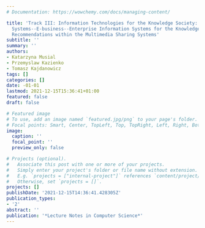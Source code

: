 ```yaml
---
# Documentation: https://wowchemy.com/docs/managing-content/

title: 'Track III: Information Technologies for the Knowledge Society: Knowledge Management
  Systems--E-business--Enterprise Information Systems for the Knowledge Society-Social
  Recommendations within the Multimedia Sharing Systems'
subtitle: ''
summary: ''
authors:
- Katarzyna Musial
- Przemyslaw Kazienko
- Tomasz Kajdanowicz
tags: []
categories: []
date: -01-01
lastmod: 2021-12-15T15:36:41+01:00
featured: false
draft: false

# Featured image
# To use, add an image named `featured.jpg/png` to your page's folder.
# Focal points: Smart, Center, TopLeft, Top, TopRight, Left, Right, BottomLeft, Bottom, BottomRight.
image:
  caption: ''
  focal_point: ''
  preview_only: false

# Projects (optional).
#   Associate this post with one or more of your projects.
#   Simply enter your project's folder or file name without extension.
#   E.g. `projects = ["internal-project"]` references `content/project/deep-learning/index.md`.
#   Otherwise, set `projects = []`.
projects: []
publishDate: '2021-12-15T14:36:41.428305Z'
publication_types:
- '2'
abstract: ''
publication: '*Lecture Notes in Computer Science*'
---
```

